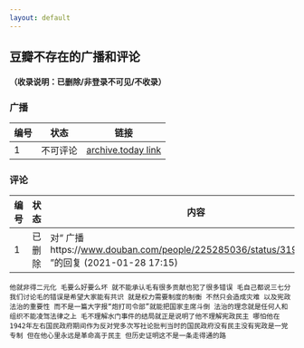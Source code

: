 ```yaml
---
layout: default
---
```


## 豆瓣不存在的广播和评论

#### （收录说明：已删除/非登录不可见/不收录）

### 广播

编号|状态|链接
---|---|---
1|不可评论|[archive.today link](http://archive.today/Se4Kx)

### 评论
编号|状态|内容
---|---|---
1|已删除|对“ 广播https://www.douban.com/people/225285036/status/3194988591/ ”的回复  (2021-01-28 17:15)

    他就非得二元化 毛要么好要么坏 就不能承认毛有很多贡献也犯了很多错误 毛自己都说三七分 我们讨论毛的错误是希望大家能有共识 就是权力需要制度的制衡 不然只会造成灾难 以及宪政法治的重要性 而不是一篇大字报“炮打司令部”就能把国家主席斗倒 法治的理念就是任何人和组织不能凌驾法律之上 毛不理解水门事件的结局就正是说明了他不理解宪政民主 哪怕他在1942年左右国民政府期间作为反对党多次写社论批判当时的国民政府没有民主没有宪政是一党专制 但在他心里永远是革命高于民主 但历史证明这不是一条走得通的路

